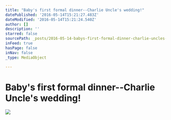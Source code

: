 ```yaml
---
title: "Baby's first formal dinner--Charlie Uncle's wedding!"
datePublished: '2016-05-14T15:21:27.483Z'
dateModified: '2016-05-14T15:21:24.540Z'
author: []
description: ''
starred: false
sourcePath: _posts/2016-05-14-babys-first-formal-dinner-charlie-uncles-wedding.md
inFeed: true
hasPage: false
inNav: false
_type: MediaObject

---
```

# Baby's first formal dinner--Charlie Uncle's wedding!
![](https://the-grid-user-content.s3-us-west-2.amazonaws.com/fc5211ce-b7c8-4a4c-9990-e7052b0b8838.jpg)